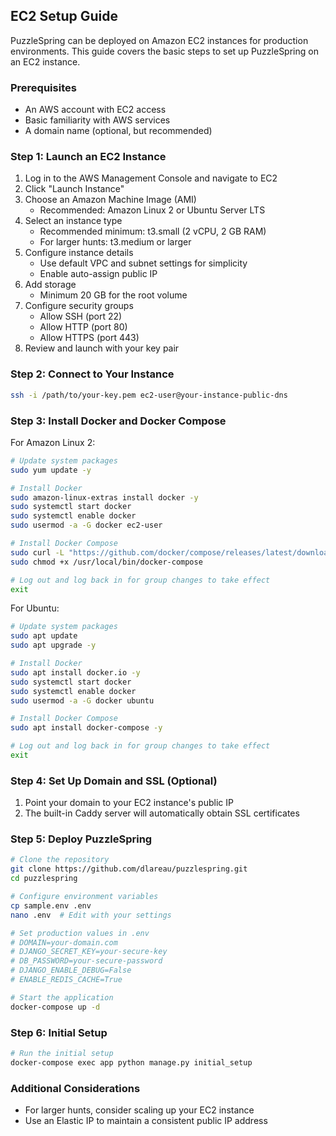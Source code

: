 ## EC2 Setup Guide

PuzzleSpring can be deployed on Amazon EC2 instances for production environments. This guide covers the basic steps to set up PuzzleSpring on an EC2 instance.

### Prerequisites

- An AWS account with EC2 access
- Basic familiarity with AWS services
- A domain name (optional, but recommended)

### Step 1: Launch an EC2 Instance

1. Log in to the AWS Management Console and navigate to EC2
2. Click "Launch Instance"
3. Choose an Amazon Machine Image (AMI)
   - Recommended: Amazon Linux 2 or Ubuntu Server LTS
4. Select an instance type
   - Recommended minimum: t3.small (2 vCPU, 2 GB RAM)
   - For larger hunts: t3.medium or larger
5. Configure instance details
   - Use default VPC and subnet settings for simplicity
   - Enable auto-assign public IP
6. Add storage
   - Minimum 20 GB for the root volume
7. Configure security groups
   - Allow SSH (port 22)
   - Allow HTTP (port 80)
   - Allow HTTPS (port 443)
8. Review and launch with your key pair

### Step 2: Connect to Your Instance

```bash
ssh -i /path/to/your-key.pem ec2-user@your-instance-public-dns
```

### Step 3: Install Docker and Docker Compose

For Amazon Linux 2:
```bash
# Update system packages
sudo yum update -y

# Install Docker
sudo amazon-linux-extras install docker -y
sudo systemctl start docker
sudo systemctl enable docker
sudo usermod -a -G docker ec2-user

# Install Docker Compose
sudo curl -L "https://github.com/docker/compose/releases/latest/download/docker-compose-$(uname -s)-$(uname -m)" -o /usr/local/bin/docker-compose
sudo chmod +x /usr/local/bin/docker-compose

# Log out and log back in for group changes to take effect
exit
```

For Ubuntu:
```bash
# Update system packages
sudo apt update
sudo apt upgrade -y

# Install Docker
sudo apt install docker.io -y
sudo systemctl start docker
sudo systemctl enable docker
sudo usermod -a -G docker ubuntu

# Install Docker Compose
sudo apt install docker-compose -y

# Log out and log back in for group changes to take effect
exit
```

### Step 4: Set Up Domain and SSL (Optional)

1. Point your domain to your EC2 instance's public IP
2. The built-in Caddy server will automatically obtain SSL certificates

### Step 5: Deploy PuzzleSpring

```bash
# Clone the repository
git clone https://github.com/dlareau/puzzlespring.git
cd puzzlespring

# Configure environment variables
cp sample.env .env
nano .env  # Edit with your settings

# Set production values in .env
# DOMAIN=your-domain.com
# DJANGO_SECRET_KEY=your-secure-key
# DB_PASSWORD=your-secure-password
# DJANGO_ENABLE_DEBUG=False
# ENABLE_REDIS_CACHE=True

# Start the application
docker-compose up -d
```

### Step 6: Initial Setup

```bash
# Run the initial setup
docker-compose exec app python manage.py initial_setup
```

### Additional Considerations

- For larger hunts, consider scaling up your EC2 instance
- Use an Elastic IP to maintain a consistent public IP address
